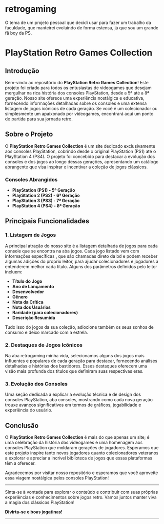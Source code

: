 # retrogaming
O tema de um projeto pessoal que decidi usar para fazer um trabalho da faculdade, que manteirei evoluindo de forma estensa, já que sou um grande fã boy da PS.

# PlayStation Retro Games Collection

## Introdução

Bem-vindo ao repositório do **PlayStation Retro Games Collection**! Este projeto foi criado para todos os entusiastas de videogames que desejam mergulhar na rica história dos consoles PlayStation, desde a 5ª até a 8ª geração. Nosso site oferece uma experiência nostálgica e educativa, fornecendo informações detalhadas sobre os consoles e uma extensa listagem de jogos icônicos de cada geração. Se você é um colecionador ou simplesmente um apaixonado por videogames, encontrará aqui um ponto de partida para sua jornada retro.

## Sobre o Projeto

O **PlayStation Retro Games Collection** é um site dedicado exclusivamente aos consoles PlayStation, cobrindo desde o original PlayStation (PS1) até o PlayStation 4 (PS4). O projeto foi concebido para destacar a evolução dos consoles e dos jogos ao longo dessas gerações, apresentando um catálogo abrangente que visa inspirar e incentivar a coleção de jogos clássicos.

### Consoles Abrangidos

- **PlayStation (PS1) - 5ª Geração**
- **PlayStation 2 (PS2) - 6ª Geração**
- **PlayStation 3 (PS3) - 7ª Geração**
- **PlayStation 4 (PS4) - 8ª Geração**

## Principais Funcionalidades

### 1. Listagem de Jogos

A principal atração do nosso site é a listagem detalhada de jogos para cada console que se encontra na aba jogos. Cada jogo listado vem com informações específicas , que são chamadas direto da bd e podem receber algumas adições do proprio leitor, para ajudar colecionadores e jogadores a entenderem melhor cada título. Alguns dos parâmetros definidos pelo leitor incluem:

- **Título do Jogo**
- **Ano de Lançamento**
- **Desenvolvedor**
- **Gênero**
- **Nota da Crítica**
- **Nota dos Usuários**
- **Raridade (para colecionadores)**
- **Descrição Resumida**

Tudo isso do jogos da sua coleção, adiocione também os seus sonhos de consumo e deixo marcado com a estrela.

### 2. Destaques de Jogos Icônicos

Na aba retrogaming minha vida, selecionamos alguns dos jogos mais influentes e populares de cada geração para destacar, fornecendo análises detalhadas e histórias dos bastidores. Esses destaques oferecem uma visão mais profunda dos títulos que definiram suas respectivas eras.

### 3. Evolução dos Consoles

Uma seção dedicada a explicar a evolução técnica e de design dos consoles PlayStation, aba consoles, mostrando como cada nova geração trouxe avanços significativos em termos de gráficos, jogabilidade e experiência do usuário.

## Conclusão

O **PlayStation Retro Games Collection** é mais do que apenas um site; é uma celebração da história dos videogames e uma homenagem aos consoles PlayStation que moldaram gerações de jogadores. Esperamos que este projeto inspire tanto novos jogadores quanto colecionadores veteranos a explorar e apreciar a incrível biblioteca de jogos que essas plataformas têm a oferecer.

Agradecemos por visitar nosso repositório e esperamos que você aproveite essa viagem nostálgica pelos consoles PlayStation!

---

Sinta-se à vontade para explorar o conteúdo e contribuir com suas próprias experiências e conhecimentos sobre jogos retro. Vamos juntos manter viva a magia dos clássicos PlayStation!

**Divirta-se e boas jogatinas!**

---


